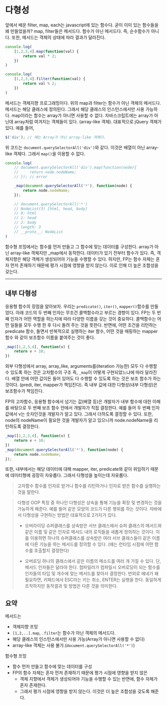 # 다형성

앞에서 배운 filter, map, each는 javascript에 있는 함수다. 굳이 이미 있는 함수들을 왜 만들었을까? map, filter들은 메서드다. 함수가 아닌 메서드다. 즉, 순수함수가 아니다. 또한, 메서드는 객체의 상태에 따라 결과가 달라진다. 

```javascript
console.log(
    [1,2,3,4].map(function(val) {
        return val * 2;
    })
)

console.log(
    [1,2,3,4].filter(function(val) {
        return val % 2;
    })
)
```

메서드는 객체지향 프로그래밍이다. 위의 map과 filter는 함수가 아닌 객체의 메서드다. 메서드는 해당 클래스에 정의된다. 그래서 해당 클래스의 인스턴스에서만 사용 가능하다. map이라는 함수는 array가 아니면 사용할 수 없다. 자바스크립트에는 array가 아닌데 array처럼 여겨지는 객체들이 있다. (array-like 객체). 대표적으로 jQuery 객체가 있다. 예를 들어,

```javascript
$('div'); // 얘는 Array가 아닌 array-like 객체다.
```

위 코드는 `document.querySelectorAll('div')`와 같다. 이것은 배열이 아닌 array-like 객체다. 그래서 `map()`을 이용할 수 없다.

```javascript
console.log(
    // document.querySelectorAll('div').map(function(node){
    //     return node.nodeName;
    // }); // error

    _map(document.querySelectorAll('*'), function(node) {
        return node.nodeName;
    }); 

    // document.querySelectorAll('*')
    // NodeList(3) [html, head, body]
    // 0: html
    // 1: head
    // 2: body
    // length: 3
    // __proto__: NodeList
)
```

함수형 프밍에서는 함수를 먼저 만들고 그 함수에 맞는 데이터를 구성한다. array가 아닌 array-like 객체지만 _map에서 동작한다. 데이터가 있기 전부터 함수가 있다. 즉, 객체지향은 해당 객체가 생성되어야 기능을 수행할 수 있다. 하지만, FP는 함수 자체는 혼자 먼저 존재하기 때문에 평가 시점에 영향을 받지 않는다. 이로 인해 더 높은 조합성을 갖는다.  

---

## 내부 다형성

응용형 함수의 장점을 알아보자. 우리는 `predicate()`, `iter()`, `mapper()`함수를 만들었다. 아래 코드의 두 번째 인자는 무조건 콜백함수라고 부르는 경향이 있다. FP는 두 번째 인자가 어떤 역할을 하는지에 따라 다양한 이름을 갖는 것이 중요하다. 콜백함수는 어떤 일들을 모두 수행 한 후 다시 돌려 주는 것을 뜻한다. 반면에, 어떤 조건을 리턴하는 predicate 함수, 돌면서 반복적으로 실행하는 iter 함수, 어떤 것을 매핑하는 mapper 함수 와 같이 보조함수 이름을 붙여주는 것이 좋다. 

```javascript
_map([1,2,3,4], function(v) {
    return v + 10;
})
```

외부 다형성에서 array, array_like, arguments를(iteration 가능한) 모두 다 수행할 수 있도록 하는 것은 고차함수의 구조 즉, `_map`이 어떻게 구현되었느냐에 따라 달라진다. 배열 안에 어떤 값이든 들어 있어도 다 수행할 수 있도록 하는 것은 보조 함수가 하는 것이다. (predi, iter, mapper가 책임진다). 즉 내부 값에 대한 다형성(내부 다형성)은 보조함수가 책임진다.

FP의 고차함수, 응용형 함수에서 넘기는 값(배열 등)은 개발자가 내부 함수에 대한 이해를 바탕으로 두 번째 보조 함수 안에서 개발자가 직접 결정한다. 예를 들어 두 번째 인자 값에서 v는 숫자인것을 개발자가 알고 있다. 그래서 더하도록 결정할 수 있다. 또한, node의 nodeName이 필요한 것을 개발자가 알고 있으니까 node.nodeName을 리턴하도록 결정한다.

```javascript
_map([1,2,3,4], function(v) {
    return v + 10;
})
_map(document.querySelectorAll('*'), function(node) {
    return node.nodeName;
}); 
```

또한, 내부에서는 해당 데이터에 대해 mapper, iter, predicate와 같이 위임하기 때문에 데이터형에 굉장히 자유롭다. 그래서 다형성을 높이는데 자유롭다.

> 고차함수 
> 함수를 인자로 받거나 함수를 리턴하거나 인자로 받은 함수를 실행하는 것을 말한다.

> 다형성
OOP 특징 중 하나인 다형성은 상속을 통해 기능을 확장 및 변경하는 것을 가능하게 해준다. 예를 들어 같은 모양의 코드가 다른 행위를 하는 것이다. 자바에서 다형성을 구현하는 방법은 대표적으로 2가지가 있다.
>
> - 오버라이딩
> 슈퍼클래스를 상속받은 서브 클래스에서 슈퍼 클래스의 메서드와 같은 이름 및 같은 인자로 메서드 내의 로직들을 새롭게 정의하는 것이다. 이를 이용하면 하나의 슈퍼클래스를 상속받은 여러 서브 클래스들이 같은 이름에 다른 기능을 하는 메서드를 정의할 수 있다. (얘는 런타임 시점에 어떤 함수를 호출할지 결정한다)
>
> - 오버로딩
> 하나의 클래스에서 같은 이름의 메소드를 여러 개 가질 수 있다. 단, 메서드 인자들은 달라야 한다. 컴파일러가 컴파일시 오버로딩이 되는 함수를 인자들의 타입 및 개수에 맞는 메서드를 찾아서 결정한다.
> 번외로 얘네가 왜 필요하면, 키패드에서 ESC라는 키는 취소, ENTER는 실행을 한다. 동일하게 조작하지만 동작결과 및 방법은 다른 것을 의미한다. 

## 요약

메서드는

- 객체지향 프밍
- `[1,2,..].map`, `.filter`는 함수가 아닌 객체의 메서드다.
- 해당 클래스의 인스턴스에서만 사용 가능(Array가 아니면 사용할 수 없다)
- array-like 객체는 사용 불가.(`document.querySelectorAll('*')`)

함수형 프밍
- 함수 먼저 만들고 함수에 맞는 데이터를 구성
- FP의 함수 자체는 혼자 먼저 존재하기 때문에 평가 시점에 영향을 받지 않은
  - 객체 지향에서 객체가 생성되어야 기능을 수행할 수 있는 반면에, 함수 자체가 혼자 존재한다.
  - 그래서 평가 시점에 영향을 받지 않는다. 이것은 더 높은 조합성을 갖도록 해준다.




